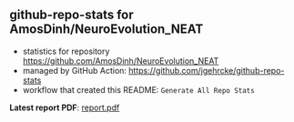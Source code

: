 ## github-repo-stats for AmosDinh/NeuroEvolution_NEAT

- statistics for repository https://github.com/AmosDinh/NeuroEvolution_NEAT
- managed by GitHub Action: https://github.com/jgehrcke/github-repo-stats
- workflow that created this README: `Generate All Repo Stats`

**Latest report PDF**: [report.pdf](https://github.com/AmosDinh/repo-stats/raw/github-repo-stats/AmosDinh/NeuroEvolution_NEAT/latest-report/report.pdf)


